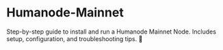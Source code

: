 # Humanode-Mainnet
Step-by-step guide to install and run a Humanode Mainnet Node. Includes setup, configuration, and troubleshooting tips. 🚀
